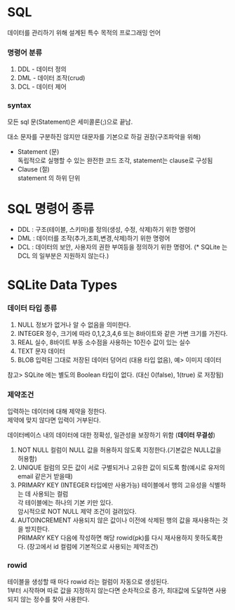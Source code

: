 # SQL
데이터를 관리하기 위해 설계된 특수 목적의 프로그래밍 언어

### 명령어 분류
1. DDL - 데이터 정의
2. DML - 데이터 조작(crud)
3. DCL - 데이터 제어

### syntax
모든 sql 문(Statement)은 세미콜론(;)으로 끝남.

대소 문자를 구분하진 않지만 대문자를 기본으로 하길 권장(구조파악을 위해)

- Statement (문)<br>
  독립적으로 실행할 수 있는 완전한 코드 조각, statement는 clause로 구성됨
- Clause (절)<br>
  statement 의 하위 단위

# SQL 명령어 종류
- DDL : 구조(테이블, 스키마)를 정의(생성, 수정, 삭제)하기 위한 명령어
- DML : 데이터를 조작(추가,조회,변경,삭제)하기 위한 명령어
- DCL : 데이터의 보안, 사용자의 권한 부여등을 정의하기 위한 명령어. (* SQLite 는 DCL 의 일부분은 지원하지 않는다.)

# SQLite Data Types

### 데이터 타입 종류
1. NULL
   정보가 없거나 알 수 없음을 의미한다.
2. INTEGER
   정수, 크기에 따라 0,1,2,3,4,6 또는 8바이트와 같은 가변 크기를 가진다.
3. REAL
   실수, 8바이트 부동 소수점을 사용하는 10진수 값이 있는 실수
4. TEXT
   문자 데이터
5. BLOB
   입력된 그대로 저장된 데이터 덩어리 (대용 타입 없음), 예> 이미지 데이터

참고> SQLite 에는 별도의 Boolean 타입이 없다. (대신 0(false), 1(true) 로 저장됨)

### 제약조건
입력하는 데이터에 대해 제약을 정한다.<br>
제약에 맞지 않다면 입력이 거부된다.

데이터베이스 내의 데이터에 대한 정확성, 일관성을 보장하기 위함 (**데이터 무결성**)

1. NOT NULL
   컬럼이 NULL 값을 허용하지 않도록 지정한다.(기본값은 NULL값을 허용함)
2. UNIQUE
   컬럼의 모든 값이 서로 구별되거나 고유한 값이 되도록 함(예시로 유저의 email 같은거 받을때)
3. PRIMARY KEY (INTEGER 타입에만 사용가능)
   테이블에서 행의 고유성을 식별하는 데 사용되는 컬럼<BR>
   각 테이블에는 하나의 기본 키만 있다.<br>
   암시적으로 NOT NULL 제약 조건이 걸려있다.
4. AUTOINCREMENT
   사용되지 않은 값이나 이전에 삭제된 행의 값을 재사용하는 것을 방지한다.<br>
   PRIMARY KEY 다음에 작성하면 해당 rowid(pk)를 다시 재사용하지 못하도록한다. (장고에서 id 컬럼에 기본적으로 사용되는 제약조건)

### rowid
테이블을 생성할 때 마다 rowid 라는 컬럼이 자동으로 생성된다.<br>
1부터 시작하며 따로 값을 지정하지 않는다면 순차적으로 증가, 최대값에 도달하면 사용되지 않는 정수를 찾아 사용한다.